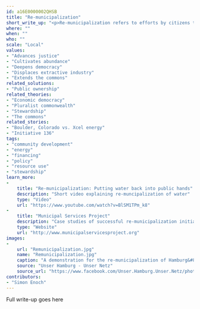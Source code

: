 ```yaml
---
id: a16E0000002QHSB
title: "Re-municipalization"
short_write_up: "<p>Re-municipalization refers to efforts by citizens to reverse the privatization of local services. It is most closely associated with movements to return local water services to public control, but can also include other important local services such as waste management, recycling, and energy generation. Significant examples of re-municipalization include cities like Paris and Buenos Aires, where previous private control of local water by transnationals Suez and Veolia resulted in soaring water fees, reduced access, crumbling infrastructure and poorer water quality. Re-municipalization represents an important challenge to neoliberalism because it repudiates the supposed superiority of private ownership and control of public goods, and shows that public utilities lost to privatization can, with concerted citizen action, be reclaimed.</p>"
where: ""
when: ""
who: ""
scale: "Local"
values:
- "Advances justice"
- "Cultivates abundance"
- "Deepens democracy"
- "Displaces extractive industry"
- "Extends the commons"
related_solutions:
- "Public ownership"
related_theories:
- "Economic democracy"
- "Pluralist commonwealth"
- "Stewardship"
- "The commons"
related_stories:
- "Boulder, Colorado vs. Xcel energy"
- "Initiative 136"
tags:
- "community development"
- "energy"
- "financing"
- "policy"
- "resource use"
- "stewardship"
learn_more:
-
    title: "Re-municipalization: Putting water back into public hands"
    description: "Short video explaining re-muncipalization of water"
    type: "Video"
    url: "https://www.youtube.com/watch?v=BlSM1TPm_k8"
-
    title: "Municipal Services Project"
    description: "Case studies of successful re-municipalization initiatives"
    type: "Website"
    url: "http://www.municipalservicesproject.org"
images:
-
    url: "Remunicipalization.jpg"
    name: "Remunicipalization.jpg"
    caption: "A demonstration for the re-municipalization of Hamburg&#8217;s energy utilities by the Our Hamburg &#8212; Our Grid coalition."
    source: "Unser Hamburg - Unser Netz"
    source_url: "https://www.facebook.com/Unser.Hamburg.Unser.Netz/photos/pb.100240010029504.-2207520000.1410669283./540053689381465/?type=3&theater"
contributors:
- "Simon Enoch"
---
```

Full write-up goes here
